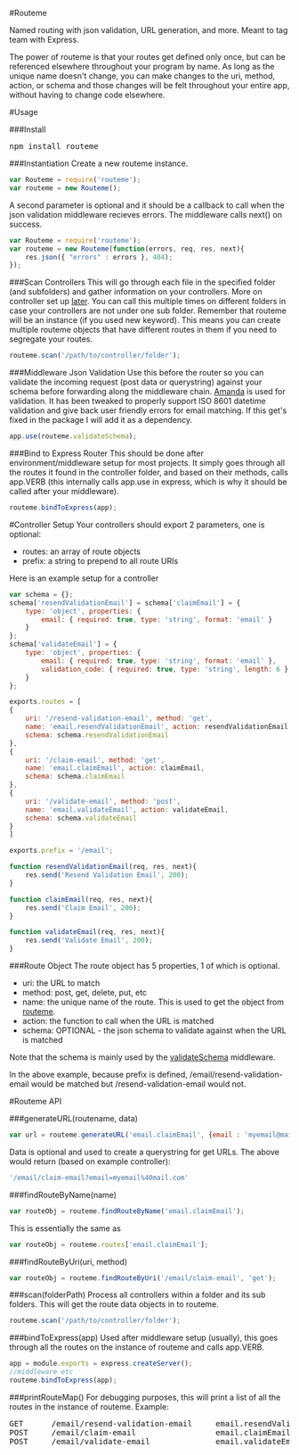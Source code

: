 #Routeme

Named routing with json validation, URL generation, and more. Meant to tag team with Express.

The power of routeme is that your routes get defined only once, but can be referenced elsewhere throughout your program by name. As long as the unique name doesn't change, you can make changes to the uri, method, action, or schema and those changes will be felt throughout your entire app, without having to change code elsewhere.

#Usage

###Install
<pre>
npm install routeme
</pre>

###Instantiation
Create a new routeme instance.
```javascript
var Routeme = require('routeme');
var routeme = new Routeme();
```

A second parameter is optional and it should be a callback to call when the json validation middleware recieves errors. The middleware calls next() on success.
```javascript
var Routeme = require('routeme');
var routeme = new Routeme(function(errors, req, res, next){
	res.json({ "errors" : errors }, 404);
});
```

###Scan Controllers
This will go through each file in the specified folder (and subfolders) and gather information on your controllers. More on controller set up [later](#controller-setup). You can call this multiple times on different folders in case your controllers are not under one sub folder. Remember that routeme will be an instance (if you used new keyword). This means you can create multiple routeme objects that have different routes in them if you need to segregate your routes.

```javascript
routeme.scan('/path/to/controller/folder');
```

###Middleware Json Validation
Use this before the router so you can validate the incoming request (post data or querystring) against your schema before forwarding along the middleware chain. [Amanda](https://github.com/Baggz/Amanda) is used for validation. It has been tweaked to properly support ISO 8601 datetime validation and give back user friendly errors for email matching. If this get's fixed in the package I will add it as a dependency.
```javascript
app.use(routeme.validateSchema);
```

###Bind to Express Router
This should be done after environment/middleware setup for most projects. It simply goes through all the routes it found in the controller folder, and based on their methods, calls app.VERB (this internally calls app.use in express, which is why it should be called after your middleware).
```javascript
routeme.bindToExpress(app);
```

#Controller Setup
Your controllers should export 2 parameters, one is optional:
* routes: an array of route objects
* prefix: a string to prepend to all route URIs

Here is an example setup for a controller
```javascript
var schema = {};
schema['resendValidationEmail'] = schema['claimEmail'] = {
	type: 'object', properties: {
		email: { required: true, type: 'string', format: 'email' }
	}
};
schema['validateEmail'] = {
	type: 'object', properties: {
		email: { required: true, type: 'string', format: 'email' },
		validation_code: { required: true, type: 'string', length: 6 }
	}
};

exports.routes = [
{ 	
	uri: '/resend-validation-email', method: 'get',
	name: 'email.resendValidationEmail', action: resendValidationEmail,
	schema: schema.resendValidationEmail
},
{ 
	uri: '/claim-email', method: 'get', 
	name: 'email.claimEmail', action: claimEmail,
	schema: schema.claimEmail
},
{ 
	uri: '/validate-email',	method: 'post', 
	name: 'email.validateEmail', action: validateEmail,
	schema: schema.validateEmail
}
]

exports.prefix = '/email';

function resendValidationEmail(req, res, next){
	res.send('Resend Validation Email', 200);
}

function claimEmail(req, res, next){
	res.send('Claim Email', 200);
}

function validateEmail(req, res, next){
	res.send('Validate Email', 200);
}
```

###Route Object
The route object has 5 properties, 1 of which is optional.
* uri: the URL to match
* method: post, get, delete, put, etc
* name: the unique name of the route. This is used to get the object from [routeme](foundRouteByName).
* action: the function to call when the URL is matched
* schema: OPTIONAL - the json schema to validate against when the URL is matched

Note that the schema is mainly used by the [validateSchema](#middleware-json-validation) middleware.

In the above example, because prefix is defined, /email/resend-validation-email would be matched but /resend-validation-email would not.

#Routeme API

###generateURL(routename, data)
```javascript
var url = routeme.generateURL('email.claimEmail', {email : 'myemail@mail.com'});
```

Data is optional and used to create a querystring for get URLs. The above would return (based on example controller): 
```javascript
'/email/claim-email?email=myemail%40mail.com'
```

###findRouteByName(name)
```javascript
var routeObj = routeme.findRouteByName('email.claimEmail');
```

This is essentially the same as
```javascript
var routeObj = routeme.routes['email.claimEmail'];
```

###findRouteByUri(uri, method)
```javascript
var routeObj = routeme.findRouteByUri('/email/claim-email', 'get');
```

###scan(folderPath)
Process all controllers within a folder and its sub folders. This will get the route data objects in to routeme.

```javascript
routeme.scan('/path/to/controller/folder');
```

###bindToExpress(app)
Used after middleware setup (usually), this goes through all the routes on the instance of routeme and calls app.VERB.
```javascript
app = module.exports = express.createServer();
//middleware etc
routeme.bindToExpress(app);
```

###printRouteMap()
For debugging purposes, this will print a list of all the routes in the instance of routeme. Example:
<pre>
GET      /email/resend-validation-email     email.resendValidationEmail
POST     /email/claim-email                 email.claimEmail
POST     /email/validate-email              email.validateEmail
</pre>



